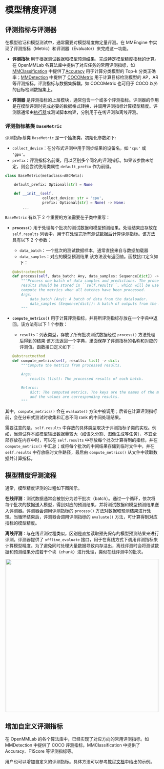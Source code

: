 # 模型精度评测

## 评测指标与评测器

在模型验证和模型测试中，通常需要对模型精度做定量评测。在 MMEngine 中实现了评测指标（Metric）和评测器（Evaluator）来完成这一功能。

- **评测指标** 用于根据测试数据和模型预测结果，完成特定模型精度指标的计算。在 OpenMMLab 各算法库中提供了对应任务的常用评测指标，如 [MMClassification](https://github.com/open-mmlab/mmclassification) 中提供了[Accuracy](https://mmpretrain.readthedocs.io/en/latest/api/generated/mmpretrain.evaluation.Accuracy.html#mmpretrain.evaluation.Accuracy) 用于计算分类模型的 Top-k 分类正确率；[MMDetection](https://github.com/open-mmlab/mmdetection) 中提供了 [COCOMetric](https://github.com/open-mmlab/mmdetection/blob/main/mmdet/evaluation/metrics/coco_metric.py) 用于计算目标检测模型的 AP，AR 等评测指标。评测指标与数据集解耦，如 COCOMetric 也可用于 COCO 以外的目标检测数据集上。

- **评测器** 是评测指标的上层模块，通常包含一个或多个评测指标。评测器的作用是在模型评测时完成必要的数据格式转换，并调用评测指标计算模型精度。评测器通常由[执行器](../tutorials/runner.md)或测试脚本构建，分别用于在线评测和离线评测。

### 评测指标基类 `BaseMetric`

评测指标基类 `BaseMetric` 是一个抽象类，初始化参数如下:

- `collect_device`：在分布式评测中用于同步结果的设备名，如 `'cpu'` 或 `'gpu'`。
- `prefix`：评测指标名前缀，用以区别多个同名的评测指标。如果该参数未给定，则会尝试使用类属性 `default_prefix` 作为前缀。

```python
class BaseMetric(metaclass=ABCMeta):

    default_prefix: Optional[str] = None

    def __init__(self,
                 collect_device: str = 'cpu',
                 prefix: Optional[str] = None) -> None:
        ...
```

`BaseMetric` 有以下 2 个重要的方法需要在子类中重写：

- **`process()`** 用于处理每个批次的测试数据和模型预测结果。处理结果应存放在 `self.results` 列表中，用于在处理完所有测试数据后计算评测指标。该方法具有以下 2 个参数：

  - `data_batch`：一个批次的测试数据样本，通常直接来自与数据加载器
  - `data_samples`：对应的模型预测结果
    该方法没有返回值。函数接口定义如下：

  ```python
  @abstractmethod
  def process(self, data_batch: Any, data_samples: Sequence[dict]) -> None:
      """Process one batch of data samples and predictions. The processed
      results should be stored in ``self.results``, which will be used to
      compute the metrics when all batches have been processed.
      Args:
          data_batch (Any): A batch of data from the dataloader.
          data_samples (Sequence[dict]): A batch of outputs from the model.
      """
  ```

- **`compute_metrics()`** 用于计算评测指标，并将所评测指标存放在一个字典中返回。该方法有以下 1 个参数：

  - `results`：列表类型，存放了所有批次测试数据经过 `process()` 方法处理后得到的结果
    该方法返回一个字典，里面保存了评测指标的名称和对应的评测值。函数接口定义如下：

  ```python
  @abstractmethod
  def compute_metrics(self, results: list) -> dict:
      """Compute the metrics from processed results.

      Args:
          results (list): The processed results of each batch.

      Returns:
          dict: The computed metrics. The keys are the names of the metrics,
          and the values are corresponding results.
      """
  ```

其中，`compute_metrics()` 会在 `evaluate()` 方法中被调用；后者在计算评测指标前，会在分布式测试时收集和汇总不同 rank 的中间处理结果。

需要注意的是，`self.results` 中存放的具体类型取决于评测指标子类的实现。例如，当测试样本或模型输出数据量较大（如语义分割、图像生成等任务），不宜全部存放在内存中时，可以在 `self.results` 中存放每个批次计算得到的指标，并在 `compute_metrics()` 中汇总；或将每个批次的中间结果存储到临时文件中，并在 `self.results` 中存放临时文件路径，最后由 `compute_metrics()` 从文件中读取数据并计算指标。

## 模型精度评测流程

通常，模型精度评测的过程如下图所示。

**在线评测**：测试数据通常会被划分为若干批次（batch）。通过一个循环，依次将每个批次的数据送入模型，得到对应的预测结果，并将测试数据和模型预测结果送入评测器。评测器会调用评测指标的 `process()` 方法对数据和预测结果进行处理。当循环结束后，评测器会调用评测指标的 `evaluate()` 方法，可计算得到对应指标的模型精度。

**离线评测**：与在线评测过程类似，区别是直接读取预先保存的模型预测结果来进行评测。评测器提供了 `offline_evaluate` 接口，用于在离线方式下调用评测指标来计算模型精度。为了避免同时处理大量数据导致内存溢出，离线评测时会将测试数据和预测结果分成若干个块（chunk）进行处理，类似在线评测中的批次。

<div align="center">
    <img src="https://user-images.githubusercontent.com/15977946/187579113-279f097c-3530-40c4-9cd3-1bb0ce2fa452.png" width="500"/>
</div>

## 增加自定义评测指标

在 OpenMMLab 的各个算法库中，已经实现了对应方向的常用评测指标。如 MMDetection 中提供了 COCO 评测指标，MMClassification 中提供了 Accuracy、F1Score 等评测指标等。

用户也可以增加自定义的评测指标。具体方法可以参考[教程文档](../tutorials/evaluation.md#自定义评测指标)中给出的示例。
